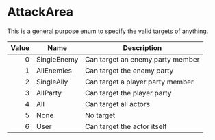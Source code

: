 # AttackArea
This is a general purpose enum to specify the valid targets of anything.

|Value|Name|Description|
|-----:|----|-----------|
|0|SingleEnemy|Can target an enemy party member|
|1|AllEnemies|Can target the enemy party|
|2|SingleAlly|Can target a player party member|
|3|AllParty|Can target the player party|
|4|All|Can target all actors|
|5|None|No target|
|6|User|Can target the actor itself|
